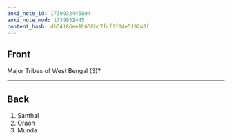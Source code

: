 ```yaml
---
anki_note_id: 1739932445804
anki_note_mod: 1739932445
content_hash: db54186ee1b650bd7fcf0f84e5f9240f
---
```


## Front

Major Tribes of West Bengal (3)?

<hr/>

## Back

1. Santhal  
2. Oraon  
3. Munda